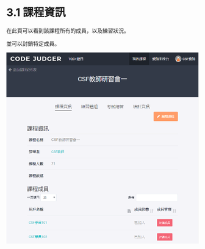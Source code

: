 # 3.1 課程資訊

在此頁可以看到該課程所有的成員，以及練習狀況。

並可以封銷特定成員。

>

![](../.gitbook/assets/cjmd03-ke-cheng-01-ke-cheng-zi-xun.png)

